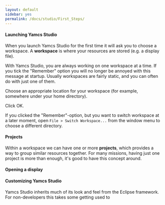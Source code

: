 ```yaml
---
layout: default
sidebar: yes
permalink: /docs/studio/First_Steps/
---
```


#### Launching Yamcs Studio

When you launch Yamcs Studio for the first time it will ask you to choose a workspace. A **workspace** is where your resources are stored (e.g. a display file).

With Yamcs Studio, you are always working on one workspace at a time. If you tick the "Remember" option you will no longer be annoyed with this message at startup. Usually workspaces are fairly static, and you can often do with just one of them.

Choose an appropriate location for your workspace (for example, somewhere under your home directory).

Click OK.

<p class="hint">
    If you clicked the "Remember"-option, but you want to switch workspace at a later moment, open <code>File > Switch Workspace...</code> from the window menu to choose a different directory.
</p>

#### Projects

Within a workspace we can have one or more **projects**, which provides a way to group similar resources together. For many missions, having just one project is more than enough, it's good to have this concept around. 

#### Opening a display

#### Customizing Yamcs Studio

Yamcs Studio inherits much of its look and feel from the Eclipse framework. For non-developers this takes some getting used to
